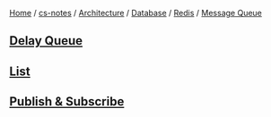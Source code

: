 [Home](https://mengxianbin.github.io) /
[cs-notes](https://mengxianbin.github.io/cs-notes/site) /
[Architecture](https://mengxianbin.github.io/cs-notes/site/Architecture) /
[Database](https://mengxianbin.github.io/cs-notes/site/Architecture/Database) /
[Redis](https://mengxianbin.github.io/cs-notes/site/Architecture/Database/Redis) /
[Message Queue](https://mengxianbin.github.io/cs-notes/site/Architecture/Database/Redis/Message%20Queue)

## [Delay Queue](https://mengxianbin.github.io/cs-notes/site/Architecture/Database/Redis/Message%20Queue/Delay%20Queue)

## [List](https://mengxianbin.github.io/cs-notes/site/Architecture/Database/Redis/Message%20Queue/List)

## [Publish & Subscribe](https://mengxianbin.github.io/cs-notes/site/Architecture/Database/Redis/Message%20Queue/Publish%20&%20Subscribe)
